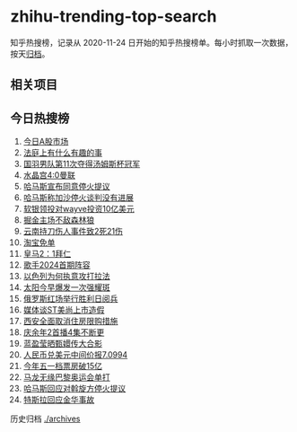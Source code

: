 # zhihu-trending-top-search

知乎热搜榜，记录从 2020-11-24
日开始的知乎热搜榜单。每小时抓取一次数据，按天[归档](./archives)。

## 相关项目

## 今日热搜榜

<!-- BEGIN -->
<!-- 最后更新时间 Fri May 10 2024 18:09:22 GMT+0800 (China Standard Time) -->

1. [今日A股市场](https://www.zhihu.com/search?q=今日A股市场)
1. [法庭上有什么有趣的事](https://www.zhihu.com/search?q=法庭上有什么有趣的事)
1. [国羽男队第11次夺得汤姆斯杯冠军](https://www.zhihu.com/search?q=国羽男队第11次夺得汤姆斯杯冠军)
1. [水晶宫4:0曼联](https://www.zhihu.com/search?q=水晶宫4:0曼联)
1. [哈马斯宣布同意停火提议](https://www.zhihu.com/search?q=哈马斯宣布同意停火提议)
1. [哈马斯称加沙停火谈判没有进展](https://www.zhihu.com/search?q=哈马斯称加沙停火谈判没有进展)
1. [软银领投对wayve投资10亿美元](https://www.zhihu.com/search?q=软银领投对wayve投资10亿美元)
1. [掘金主场不敌森林狼](https://www.zhihu.com/search?q=掘金主场不敌森林狼)
1. [云南持刀伤人事件致2死21伤](https://www.zhihu.com/search?q=云南持刀伤人事件致2死21伤)
1. [淘宝免单](https://www.zhihu.com/search?q=淘宝免单)
1. [皇马2：1拜仁](https://www.zhihu.com/search?q=皇马2：1拜仁)
1. [歌手2024首期阵容](https://www.zhihu.com/search?q=歌手2024首期阵容)
1. [以色列为何执意攻打拉法](https://www.zhihu.com/search?q=以色列为何执意攻打拉法)
1. [太阳今早爆发一次强耀斑](https://www.zhihu.com/search?q=太阳今早爆发一次强耀斑)
1. [俄罗斯红场举行胜利日阅兵](https://www.zhihu.com/search?q=俄罗斯红场举行胜利日阅兵)
1. [媒体谈ST美尚上市造假](https://www.zhihu.com/search?q=媒体谈ST美尚上市造假)
1. [西安全面取消住房限购措施](https://www.zhihu.com/search?q=西安全面取消住房限购措施)
1. [庆余年2首播4集不断更](https://www.zhihu.com/search?q=庆余年2首播4集不断更)
1. [蓝盈莹晒甄嬛传大合影](https://www.zhihu.com/search?q=蓝盈莹晒甄嬛传大合影)
1. [人民币兑美元中间价报7.0994](https://www.zhihu.com/search?q=人民币兑美元中间价报7.0994)
1. [今年五一档票房破15亿](https://www.zhihu.com/search?q=今年五一档票房破15亿)
1. [马龙无缘巴黎奥运会单打](https://www.zhihu.com/search?q=马龙无缘巴黎奥运会单打)
1. [哈马斯回应对斡旋方停火提议](https://www.zhihu.com/search?q=哈马斯回应对斡旋方停火提议)
1. [特斯拉回应金华事故](https://www.zhihu.com/search?q=特斯拉回应金华事故)

<!-- END -->

历史归档 [./archives](./archives)
